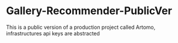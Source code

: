 # Gallery-Recommender-PublicVer
This is a public version of a production project called Artomo, infrastructures api keys are abstracted

